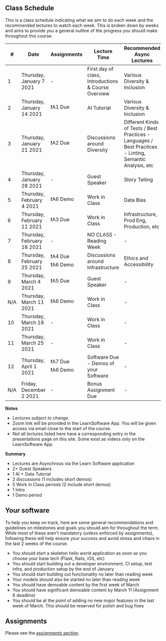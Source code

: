 ## Class Schedule

This is a class schedule indicating what we aim to do each week and the recommended lectures to watch each week. This is broken down by weeks and aims to provide you a general outline of the progress you should make throughout this course.


| # | Date | Assignments | Lecture Time | Recommended Async Lectures |
| -- | -- | -- | -- | -- |
| 1 | Thursday, January 7 2021   | -            | First day of class, Introductions & Course Overview | Various Diversity & Inclusion |
| 2 | Thursday, January 14 2021  | ❗A1 Due    | AI Tutorial | Various Diversity & Inclusion |
| 3 | Thursday, January 21 2021  | ❗A2 Due    | Discussions around Diversity | Different Kinds of Tests / Best Practices - Languages / Best Pracitces - Linting, Semantic Analysis, etc |
| 4 | Thursday, January 28 2021  | -           | Guest Speaker | Story Telling |
| 5 | Thursday, February 4 2021  | ❗A6 Demo | Work in Class | Data Bias |
| 6 | Thursday, February 11 2021 | ❗A3 Due    | Work in Class | Infrastructure, Prod Eng, Production, etc |
| 7 | Thursday, February 18 2021 | -          | NO CLASS - Reading Week | - | 
| 8 | Thursday, February 25 2021 | ❗A4 Due<br>❗A6 Demo  | Discussions around Infrastructure | Ethics and Accessibility | 
| 9 | Thursday, March 4 2021     | ❗A5 Due    | Guest Speaker | - | 
| N/A | Thursday, March 11 2021  | ❗A6 Demo | Work in Class | - | 
| 10 | Thursday, March 18 2021   | -           | Work in Class | - | 
| 11 | Thursday, March 25 2021   | - | Work in Class | - | 
| 12 | Thursday, April 1 2021    | ❗A7 Due<br>❗A6 Demo | Software Due - Demos of your Software | - | 
| N/A | Friday, December 2 2021  | -           | Bonus Assignment Due | - | 

**Notes**
- _Lectures subject to change._
- Zoom link will be provided in the LearnSoftware App. You will be given access via email close to the start of the course.
- Not all lectures listed here have a corresponding entry in the presentations page on this site. Some exist as videos only on the LearnSoftware App.

**Summary**

- Lectures are Asynchrous via the Learn Software application
- 2+ Guest Speakers
- 1 AI + Data Tutorial
- 2 discussions (1 includes short demos)
- 5 Work in Class periods (2 include short demos)
- 1 Intro
- 1 Demo period

## Your software

To help you keep on track, here are some general recommendations and guidelines on milestones and goals you should aim for throughout the term. While most of these aren't mandatory (unless enforced by assignments), following these will help ensure your success and avoid stress and chaos in the last 2 weeks of the course.

- You should start a skeleton hello world application as soon as you choose your base tech (Flask, Rails, iOS, etc)
- You should start building out a developer environment, CI setup, test infra, and production setup by the end of January
- You should start building out functionality no later than reading week
- Your models should also be started no later than reading week
- You should have demoable content by the first week of March
- You should have significant demoable content by March 11 (Assignment 6 deadline)
- You should be at the point of adding no new major features in the last week of March. This should be reserved for polish and bug fixes

## Assignments

Please see the [assignments section](../assignments/README.md).

